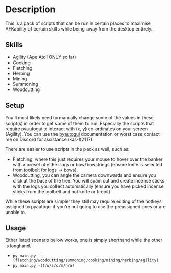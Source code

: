 # Description
This is a pack of scripts that can be run in certain places to maximise AFKability of certain skills while being away from the desktop entirely.

## Skills
- Agility (Ape Atoll ONLY so far)
- Cooking
- Fletching
- Herbing
- Mining
- Summoning
- Woodcutting

## Setup
You'll most likely need to manually change some of the values in these script(s) in order to get some of them to run. Especially the scripts that require pyautogui to interact with (x, y) co-ordinates on your screen (Agility). You can use the [pyautogui](https://pyautogui.readthedocs.io/en/latest/) documentation or worst case contact me on Discord for assistance (kJs-#2117).

There are easier to use scripts in the pack as well, such as:
- Fletching, where this just requires your mouse to hover over the banker with a preset of either logs or bow/bowstrings (ensure knife is selected from toolbelt for logs -> bows).
- Woodcutting, you can angle the camera downwards and ensure you click at the base of the tree. You will spam cut and create incense sticks with the logs you collect automatically (ensure you have picked incense sticks from the toolbelt and not knife or firepit)

While these scripts are simpler they still may require editing of the hotkeys assigned to pyautogui if you're not going to use the preassigned ones or are unable to.

## Usage
Either listed scenario below works, one is simply shorthand while the other is longhand.
- `py main.py --(fletching/woodcutting/summoning/cooking/mining/herbing/agility)`
- `py main.py -(f/w/s/c/m/h/a)`
